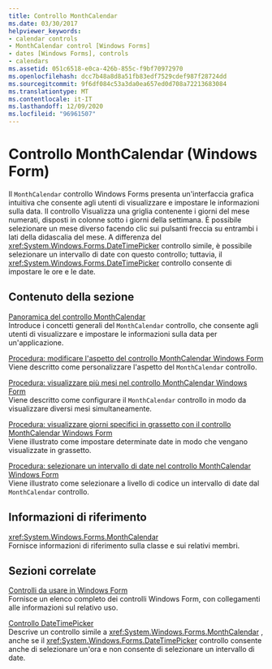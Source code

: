 ```yaml
---
title: Controllo MonthCalendar
ms.date: 03/30/2017
helpviewer_keywords:
- calendar controls
- MonthCalendar control [Windows Forms]
- dates [Windows Forms], controls
- calendars
ms.assetid: 051c6518-e0ca-426b-855c-f9bf70972970
ms.openlocfilehash: dcc7b48a8d8a51fb83edf7529cdef987f28724dd
ms.sourcegitcommit: 9f6df084c53a3da0ea657ed0d708a72213683084
ms.translationtype: MT
ms.contentlocale: it-IT
ms.lasthandoff: 12/09/2020
ms.locfileid: "96961507"
---
```

# <a name="monthcalendar-control-windows-forms"></a>Controllo MonthCalendar (Windows Form)
Il `MonthCalendar` controllo Windows Forms presenta un'interfaccia grafica intuitiva che consente agli utenti di visualizzare e impostare le informazioni sulla data. Il controllo Visualizza una griglia contenente i giorni del mese numerati, disposti in colonne sotto i giorni della settimana. È possibile selezionare un mese diverso facendo clic sui pulsanti freccia su entrambi i lati della didascalia del mese. A differenza del <xref:System.Windows.Forms.DateTimePicker> controllo simile, è possibile selezionare un intervallo di date con questo controllo; tuttavia, il <xref:System.Windows.Forms.DateTimePicker> controllo consente di impostare le ore e le date.  
  
## <a name="in-this-section"></a>Contenuto della sezione  
 [Panoramica del controllo MonthCalendar](monthcalendar-control-overview-windows-forms.md)  
 Introduce i concetti generali del `MonthCalendar` controllo, che consente agli utenti di visualizzare e impostare le informazioni sulla data per un'applicazione.  
  
 [Procedura: modificare l'aspetto del controllo MonthCalendar Windows Form](how-to-change-monthcalendar-control-appearance.md)  
 Viene descritto come personalizzare l'aspetto del `MonthCalendar` controllo.  
  
 [Procedura: visualizzare più mesi nel controllo MonthCalendar Windows Form](display-more-than-one-month-wf-monthcalendar-control.md)  
 Viene descritto come configurare il `MonthCalendar` controllo in modo da visualizzare diversi mesi simultaneamente.  
  
 [Procedura: visualizzare giorni specifici in grassetto con il controllo MonthCalendar Windows Form](display-specific-days-in-bold-with-wf-monthcalendar-control.md)  
 Viene illustrato come impostare determinate date in modo che vengano visualizzate in grassetto.  
  
 [Procedura: selezionare un intervallo di date nel controllo MonthCalendar Windows Form](how-to-select-a-range-of-dates-in-the-windows-forms-monthcalendar-control.md)  
 Viene illustrato come selezionare a livello di codice un intervallo di date dal `MonthCalendar` controllo.  
  
## <a name="reference"></a>Informazioni di riferimento  
 <xref:System.Windows.Forms.MonthCalendar>  
 Fornisce informazioni di riferimento sulla classe e sui relativi membri.  
  
## <a name="related-sections"></a>Sezioni correlate  
 [Controlli da usare in Windows Form](controls-to-use-on-windows-forms.md)  
 Fornisce un elenco completo dei controlli Windows Form, con collegamenti alle informazioni sul relativo uso.  
  
 [Controllo DateTimePicker](datetimepicker-control-windows-forms.md)  
 Descrive un controllo simile a <xref:System.Windows.Forms.MonthCalendar> , anche se il <xref:System.Windows.Forms.DateTimePicker> controllo consente anche di selezionare un'ora e non consente di selezionare un intervallo di date.
